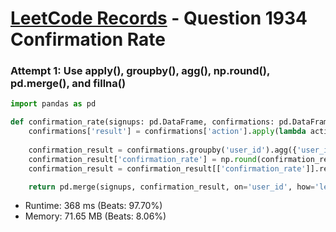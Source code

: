 # [LeetCode Records](../../README.md) - Question 1934 Confirmation Rate

### Attempt 1: Use apply(), groupby(), agg(), np.round(), pd.merge(), and fillna()
```py
import pandas as pd

def confirmation_rate(signups: pd.DataFrame, confirmations: pd.DataFrame) -> pd.DataFrame:
    confirmations['result'] = confirmations['action'].apply(lambda action: 1 if action == 'confirmed' else 0)
    
    confirmation_result = confirmations.groupby('user_id').agg({'user_id': 'count', 'result': 'sum'})
    confirmation_result['confirmation_rate'] = np.round(confirmation_result['result'] / confirmation_result['user_id'], 2)
    confirmation_result = confirmation_result[['confirmation_rate']].reset_index()

    return pd.merge(signups, confirmation_result, on='user_id', how='left').fillna(0.0)[['user_id', 'confirmation_rate']]
```
- Runtime: 368 ms (Beats: 97.70%)
- Memory: 71.65 MB (Beats: 8.06%)

<br>
